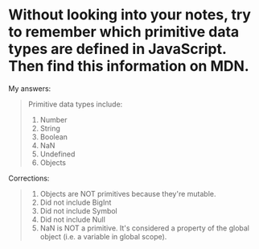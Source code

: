 # Without looking into your notes, try to remember which primitive data types are defined in JavaScript. Then find this information on MDN.

My answers:
> Primitive data types include:<br>
> 1. Number
> 2. String
> 3. Boolean
> 4. NaN
> 5. Undefined
> 6. Objects

Corrections:
> 1. Objects are NOT primitives because they're mutable.
> 2. Did not include BigInt
> 3. Did not include Symbol
> 4. Did not include Null
> 5. NaN is NOT a primitive. It's considered a property of the global object (i.e. a variable in global scope).